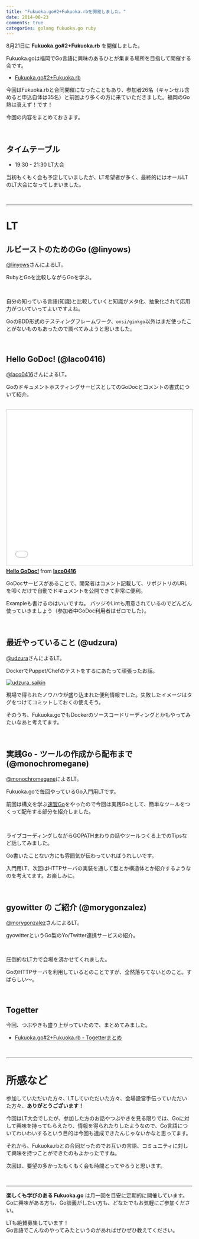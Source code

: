 ```yaml
---
title: "Fukuoka.go#2+Fukuoka.rbを開催しました。"
date: 2014-08-23
comments: true
categories: golang fukuoka.go ruby
---
```



8月21日に **Fukuoka.go#2+Fukuoka.rb** を開催しました。

Fukuoka.goは福岡でGo言語に興味のあるひとが集まる場所を目指して開催する会です。

- [Fukuoka.go#2+Fukuoka.rb](http://connpass.com/event/7559/)

今回はFukuoka.rbと合同開催になったこともあり、参加者26名（キャンセル含めると申込自体は35名）と前回より多くの方に来ていただきました。福岡のGo熱は衰えず！です！

今回の内容をまとめておきます。

<br />

## タイムテーブル

- 19:30 - 21:30 LT大会

当初もくもく会も予定していましたが、LT希望者が多く、最終的にはオールLTのLT大会になってしまいました。

<br />
<hr />

# LT

## ルビーストのためのGo (@linyows)

[@linyows](https://twitter.com/linyows)さんによるLT。

RubyとGoを比較しながらGoを学ぶ。

<br />

<div style="width: 65%">
<script async class="speakerdeck-embed" data-id="244385d00bc4013224d21eb14f30e1c6" data-ratio="1.33333333333333" src="//speakerdeck.com/assets/embed.js"></script>
</div>

自分の知っている言語(知識)と比較していくと知識がメタ化、抽象化されて応用力がついていってよいですよね。

GoのBDD形式のテスティングフレームワーク、`onsi/ginkgo`以外はまだ使ったことがないものもあったので調べてみようと思いました。

<br />

## Hello GoDoc! (@laco0416)

[@laco0416](https://twitter.com/laco0416)さんによるLT。

GoのドキュメントホスティングサービスとしてのGoDocとコメントの書式について紹介。

<br />

<iframe src="//www.slideshare.net/slideshow/embed_code/38209599?rel=0" width="512" height="421" frameborder="0" marginwidth="0" marginheight="0" scrolling="no" style="border:1px solid #CCC; border-width:1px; margin-bottom:5px; max-width: 100%;" allowfullscreen> </iframe> <div style="margin-bottom:5px"> <strong> <a href="https://www.slideshare.net/laco0416/hello-godoc-38209599" title="Hello GoDoc!" target="_blank">Hello GoDoc!</a> </strong> from <strong><a href="http://www.slideshare.net/laco0416" target="_blank">laco0416</a></strong> </div>

GoDocサービスがあることで、開発者はコメント記載して、リポジトリのURLを叩くだけで自動でドキュメントを公開できて非常に便利。

Exampleも書けるのはいいですね。
バッジやLintも用意されているのでどんどん使っていきましょう（参加者中GoDoc利用者はゼロでした）。


<br />

## 最近やっていること (@udzura)

[@udzura](https://twitter.com/udzura)さんによるLT。

DockerでPuppet/Chefのテストをするにあたって頑張ったお話。

[![udzura\_saikin](/images/2014/08/udzura_saikin.png)](http://www.storyboards.jp/viewer/64t76r)

現場で得られたノウハウが盛り込まれた便利情報でした。失敗したイメージはタグをつけてコミットしておくの使えそう。

そのうち、Fukuoka.goでもDockerのソースコードリーディングとかもやってみたいなあと考えてます。

<br />

## 実践Go - ツールの作成から配布まで (@monochromegane)

[@monochromegane](https://twitter.com/monochromegane)によるLT。

Fukuoka.goで毎回やっているGo入門用LTです。

前回は構文を学ぶ[速習Go](https://gist.github.com/monochromegane/8bb73390f2ebd9d325f4)をやったので今回は実践Goとして、簡単なツールをつくって配布する部分を紹介しました。

<br />
<div style="width: 65%">
<script async class="speakerdeck-embed" data-id="943c17900bbf013224d21eb14f30e1c6" data-ratio="1.33333333333333" src="//speakerdeck.com/assets/embed.js"></script>
</div>

ライブコーディングしながらGOPATHまわりの話やツールつくる上でのTipsなど話してみました。

Go書いたことない方にも雰囲気が伝わっていればうれしいです。

入門用LT、次回はHTTPサーバの実装を通して型とか構造体とか紹介するようなのを考えてます。お楽しみに。

<br />

## gyowitter の ご紹介 (@morygonzalez)

[@morygonzalez](https://twitter.com/morygonzalez)さんによるLT。

gyowitterというGo製のYo/Twitter連携サービスの紹介。

<br />
<div style="width: 65%">
<script async class="speakerdeck-embed" data-id="ccf4a2000bc7013260fd7e2d2d4e67ff" data-ratio="1.33333333333333" src="//speakerdeck.com/assets/embed.js"></script>
</div>

圧倒的なLT力で会場を沸かせてくれました。

GoのHTTPサーバを利用しているとのことですが、全然落ちてないとのこと。すばらしい〜。

<br />

## Togetter

今回、つぶやきも盛り上がっていたので、まとめてみました。

- [Fukuoka.go#2+Fukuoka.rb - Togetterまとめ](http://togetter.com/li/710020)

<br />
<hr />

# 所感など

参加していただいた方々、LTしていただいた方々、会場設営手伝っていただいた方々、**ありがとうございます！**

今回はLT大会でしたが、参加した方のお話やつぶやきを見る限りでは、Goに対して興味を持ってもらえたり、情報を得られたりしたようなので、Go言語についてわいわいするという目的は今回も達成できたんじゃないかなと思ってます。

それから、Fukuoka.rbとの合同だったのでお互いの言語、コミュニティに対して興味を持つことができたのもよかったですね。

次回は、要望の多かったもくもく会も時間とってやろうと思います。

<br />
<hr />

**楽しくも学びのある Fukuoka.go** は月一回を目安に定期的に開催しています。  
Goに興味がある方も、Go談義がしたい方も、どなたでもお気軽にご参加ください。

LTも絶賛募集しています！  
Go言語でこんなのやってみたというのがあればぜひぜひ教えてください。

